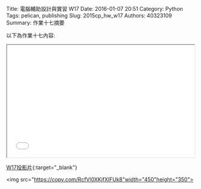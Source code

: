 Title: 電腦輔助設計與實習  W17
Date: 2016-01-07 20:51
Category: Python
Tags: pelican, publishing
Slug: 2015cp_hw_w17
Authors: 40323109
Summary: 作業十七摘要

以下為作業十七內容:

<iframe src="40323109_cp_w17_p.html" width="500" height="300"></iframe>

[W17投影片](40323109_cp_w17_p.html){:target="_blank"}

<img src="https://copy.com/RcfVl0XKjfXlFUk8"width="450"height="350">
